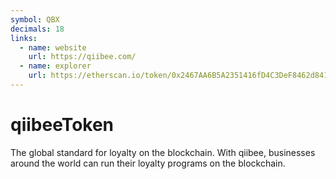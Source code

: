 ```yaml
---
symbol: QBX
decimals: 18
links:
  - name: website
    url: https://qiibee.com/
  - name: explorer
    url: https://etherscan.io/token/0x2467AA6B5A2351416fD4C3DeF8462d841feeecEC
---
```


# qiibeeToken

The global standard for loyalty on the blockchain. With qiibee, businesses around the world can run their loyalty programs on the blockchain.

